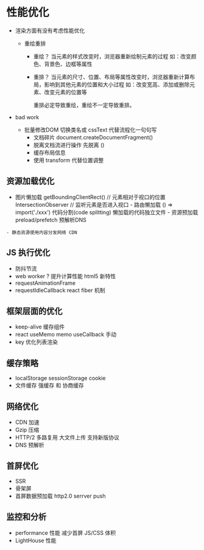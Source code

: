 # 性能优化

- 渲染方面有没有考虑性能优化
  - 重绘重排
    - 重绘？
      当元素的样式改变时，浏览器重新绘制元素的过程
      如：改变颜色、背景色、边框等属性
    - 重排？
      当元素的尺寸、位置、布局等属性改变时，浏览器重新计算布局，影响到其他元素的位置和大小过程
      如：改变宽高、添加或删除元素、改变元素的位置等

      重排必定导致重绘，重绘不一定导致重排。

- bad work
  - 批量修改DOM
    切换类名或 cssText 代替流程化一句句写
    - 文档碎片
      document.createDocumentFragment()
    - 脱离文档流进行操作
      先脱离 ()
    - 缓存布局信息
    - 使用 transform 代替位置调整

## 资源加载优化
   - 图片懒加载
     getBoundingClientRect() // 元素相对于视口的位置
     IntersectionObserver // 监听元素是否进入视口
    - 路由懒加载
      () => import('./xxx')
      代码分割(code splitting) 懒加载的代码独立文件
    - 资源预加载 preload/prefetch
      预解析DNS
      <link rel="preload" href="xxx.js">
    - 静态资源使用内容分发网络 CDN

## JS 执行优化
  - 防抖节流
  - web worker ? 提升计算性能 html5 新特性
  - requestAnimationFrame
  - requestIdleCallback react fiber 机制

## 框架层面的优化
  - keep-alive 缓存组件
  - react useMemo memo useCallback 手动
  - key 优化列表渲染

## 缓存策略
  - localStorage sessionStorage cookie
  - 文件缓存 强缓存 和 协商缓存

## 网络优化
  - CDN 加速
  - Gzip 压缩
  - HTTP/2 多路复用 大文件上传 支持新版协议
  - DNS 预解析

## 首屏优化
  - SSR
  - 骨架屏
  - 首屏数据预加载 http2.0 serrver push

## 监控和分析
  - performance 性能
    减少首屏 JS/CSS 体积
  - LightHouse 性能